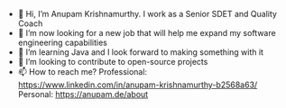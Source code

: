 - 👋 Hi, I’m Anupam Krishnamurthy. I work as a Senior SDET and Quality Coach 
- 👀 I’m now looking for a new job that will help me expand my software engineering capabilities
- 🌱 I’m learning Java and I look forward to making something with it
- 💞️ I’m looking to contribute to open-source projects
- 📫 How to reach me? Professional: https://www.linkedin.com/in/anupam-krishnamurthy-b2568a63/ Personal: https://anupam.de/about
